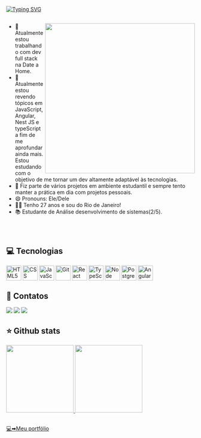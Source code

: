 [![Typing SVG](https://readme-typing-svg.herokuapp.com/?color=F1F9F2&size=35&left=true&vCenter=true&width=1000&lines=Olá!+Meu+nome+é+João+Teixeira!;Desenvolvedor+front+end!;Este+é+o+meu+GitHub!;Seja+bem-vindo(a)!+:%29)](https://git.io/typing-svg)

##

<img  align="right" src="https://cdni.iconscout.com/illustration/premium/thumb/programmer-doing-programming-3454631-2918520.png"  background="transparent" height="400" width="400"/>

- 🎯 Atualmente estou trabalhando com dev full stack na Date a Home.
- 🌱 Atualmente estou revendo tópicos em JavaScript, Angular, Nest JS e typeScript a fim de me aprofundar ainda mais. Estou estudando com o objetivo de me tornar um dev altamente adaptável às tecnologias.
- 👯 Fiz parte de vários projetos em ambiente estudantil e sempre tento manter a prática em dia com projetos pessoais.
- 😄 Pronouns: Ele/Dele
- 👦🏻 Tenho 27 anos e sou do Rio de Janeiro!
- 📚 Estudante de Análise desenvolvimento de sistemas(2/5).

##



<div style="display: inline_block"><br>
<h2>💻 Tecnologias</h2> 
<img align="center" title="HTML5" height="40" width="40" src="https://cdn.jsdelivr.net/gh/devicons/devicon/icons/html5/html5-original.svg" />
<img align="center" title="CSS" height="40" width="40" src="https://cdn.jsdelivr.net/gh/devicons/devicon/icons/css3/css3-original.svg" />
<img align="center" title="JavaScript" height="40" width="40" src="https://cdn.jsdelivr.net/gh/devicons/devicon/icons/javascript/javascript-original.svg" />
<img align="center" title="Git" height="40" width="40" src="https://cdn.jsdelivr.net/gh/devicons/devicon/icons/git/git-original.svg" />
<img align="center" title="React JS" height="40" width="40" src="https://cdn.jsdelivr.net/gh/devicons/devicon/icons/react/react-original.svg" />
<img align="center" title="TypeScript" height="40" width="40" src="https://cdn.jsdelivr.net/gh/devicons/devicon/icons/typescript/typescript-original.svg" />
<img align="center" title="Node JS" height="40" width="40" src="https://cdn.jsdelivr.net/gh/devicons/devicon/icons/nodejs/nodejs-original.svg" />
<img align="center" title="PostgreSQL" height="40" width="40" src="https://cdn.jsdelivr.net/gh/devicons/devicon/icons/postgresql/postgresql-original.svg" /> 
<img align="center" title="Angular" height="40" width="40" src="https://cdn.jsdelivr.net/gh/devicons/devicon/icons/angularjs/angularjs-original.svg" /> 
</div>

##
<div>
<h2>📲 Contatos</h2>
<a href="https://www.instagram.com/joaovitor_ts13/" target="_blank"><img src="https://img.shields.io/badge/-Instagram-%23E4405F?style=for-the-badge&logo=instagram&logoColor=white" target="_blank"></a>
<a href = "mailto:teixeirajoaovitor0@gmail.com"><img src="https://img.shields.io/badge/Gmail-D14836?style=for-the-badge&logo=gmail&logoColor=white" target="_blank"></a>
<a href="https://www.linkedin.com/in/joaoteixeira13/" target="_blank"><img src="https://img.shields.io/badge/-LinkedIn-%230077B5?style=for-the-badge&logo=linkedin&logoColor=white" target="_blank"></a>   
</div>

##

<div>
<h2>⭐ Github stats</h2> 
<a href="https://github.com/jotave8119">
<img height="180em" src="https://github-readme-stats.vercel.app/api/top-langs/?username=jotave8119&layout=compact&langs_count=7&theme=dracula"/>
<img height="180em" src="https://github-readme-stats.vercel.app/api?username=jotave8119&show_icons=true&theme=dracula&include_all_commits=true&count_private=truetheme=dracula"/>
</div>
  
 ##
  💻➡<a href="https://my-portfolium.vercel.app/" target="_blank">Meu portfólio</a>
<!--[![Ashutosh's github activity graph](https://github-readme-activity-graph.cyclic.app/graph?username=jotave8119&bg_color=373436&color=f1f9f2&line=4c9e61&point=eaecf1&area=true&hide_border=true)](https://github.com/ashutosh00710/github-readme-activity-graph)-->
  
##  

<!-- ![Snake animation](https://github.com/jotave8119/jotave8119/blob/output/github-contribution-grid-snake.svg) -->


